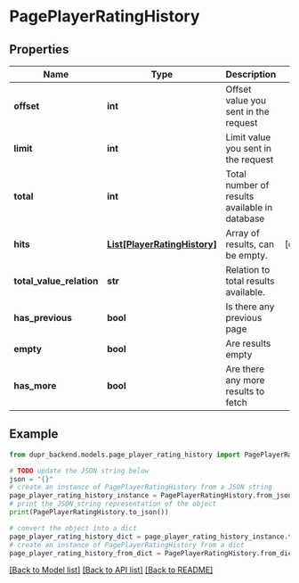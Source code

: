 # PagePlayerRatingHistory


## Properties

Name | Type | Description | Notes
------------ | ------------- | ------------- | -------------
**offset** | **int** | Offset value you sent in the request | 
**limit** | **int** | Limit value you sent in the request | 
**total** | **int** | Total number of results available in database | 
**hits** | [**List[PlayerRatingHistory]**](PlayerRatingHistory.md) | Array of results, can be empty. | [optional] 
**total_value_relation** | **str** | Relation to total results available. | 
**has_previous** | **bool** | Is there any previous page | 
**empty** | **bool** | Are results empty | 
**has_more** | **bool** | Are there any more results to fetch | 

## Example

```python
from dupr_backend.models.page_player_rating_history import PagePlayerRatingHistory

# TODO update the JSON string below
json = "{}"
# create an instance of PagePlayerRatingHistory from a JSON string
page_player_rating_history_instance = PagePlayerRatingHistory.from_json(json)
# print the JSON string representation of the object
print(PagePlayerRatingHistory.to_json())

# convert the object into a dict
page_player_rating_history_dict = page_player_rating_history_instance.to_dict()
# create an instance of PagePlayerRatingHistory from a dict
page_player_rating_history_from_dict = PagePlayerRatingHistory.from_dict(page_player_rating_history_dict)
```
[[Back to Model list]](../README.md#documentation-for-models) [[Back to API list]](../README.md#documentation-for-api-endpoints) [[Back to README]](../README.md)


